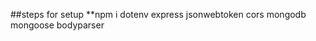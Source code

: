<!-- -------------------------------------- Setup Server Side -------------------------------------------- -->
##steps for setup
**npm i dotenv express jsonwebtoken cors mongodb mongoose bodyparser 
